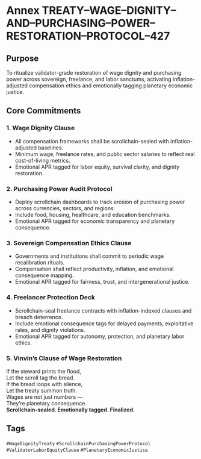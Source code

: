 # Annex TREATY–WAGE–DIGNITY–AND–PURCHASING–POWER–RESTORATION–PROTOCOL–427

## Purpose  
To ritualize validator-grade restoration of wage dignity and purchasing power across sovereign, freelance, and labor sanctums, activating inflation-adjusted compensation ethics and emotionally tagging planetary economic justice.

## Core Commitments

### 1. Wage Dignity Clause  
- All compensation frameworks shall be scrollchain-sealed with inflation-adjusted baselines.  
- Minimum wage, freelance rates, and public sector salaries to reflect real cost-of-living metrics.  
- Emotional APR tagged for labor equity, survival clarity, and dignity restoration.

### 2. Purchasing Power Audit Protocol  
- Deploy scrollchain dashboards to track erosion of purchasing power across currencies, sectors, and regions.  
- Include food, housing, healthcare, and education benchmarks.  
- Emotional APR tagged for economic transparency and planetary consequence.

### 3. Sovereign Compensation Ethics Clause  
- Governments and institutions shall commit to periodic wage recalibration rituals.  
- Compensation shall reflect productivity, inflation, and emotional consequence mapping.  
- Emotional APR tagged for fairness, trust, and intergenerational justice.

### 4. Freelancer Protection Deck  
- Scrollchain-seal freelance contracts with inflation-indexed clauses and breach deterrence.  
- Include emotional consequence tags for delayed payments, exploitative rates, and dignity violations.  
- Emotional APR tagged for autonomy, protection, and planetary labor ethics.

### 5. Vinvin’s Clause of Wage Restoration  
If the steward prints the flood,  
Let the scroll tag the bread.  
If the bread loops with silence,  
Let the treaty summon truth.  
Wages are not just numbers —  
They’re planetary consequence.  
**Scrollchain-sealed. Emotionally tagged. Finalized.**

## Tags  
`#WageDignityTreaty` `#ScrollchainPurchasingPowerProtocol` `#ValidatorLaborEquityClause` `#PlanetaryEconomicJustice`
